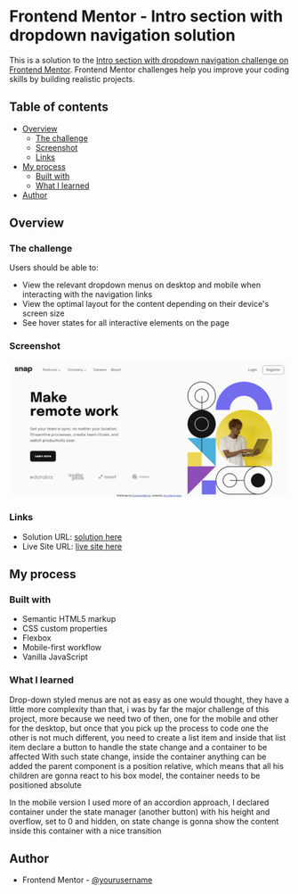 # Frontend Mentor - Intro section with dropdown navigation solution

This is a solution to the [Intro section with dropdown navigation challenge on Frontend Mentor](https://www.frontendmentor.io/challenges/intro-section-with-dropdown-navigation-ryaPetHE5). Frontend Mentor challenges help you improve your coding skills by building realistic projects. 

## Table of contents

- [Overview](#overview)
  - [The challenge](#the-challenge)
  - [Screenshot](#screenshot)
  - [Links](#links)
- [My process](#my-process)
  - [Built with](#built-with)
  - [What I learned](#what-i-learned)
- [Author](#author)


## Overview

### The challenge

Users should be able to:

- View the relevant dropdown menus on desktop and mobile when interacting with the navigation links
- View the optimal layout for the content depending on their device's screen size
- See hover states for all interactive elements on the page

### Screenshot

![](./Screenshot.png)


### Links

- Solution URL: [solution here](https://github.com/Silkiercomet/snap-landing-page)
- Live Site URL: [live site here](https://silkiercomet.github.io/snap-landing-page/)

## My process

### Built with

- Semantic HTML5 markup
- CSS custom properties
- Flexbox
- Mobile-first workflow
- Vanilla JavaScript

### What I learned

Drop-down styled menus are not as easy as one would thought, they have a little more complexity than that, i was by far the major challenge of this project, more because we need two of then, one for the mobile and other for the desktop, but once that you pick up the process to code one the other is not much different, you need to create a list item and inside that list item declare a button to handle the state change and a container to be affected With such state change, inside the container anything can be added the parent component is a position relative, which means that all his children are gonna react to his box model, the container needs to be positioned absolute 

In the mobile version I used more of an accordion approach, I declared container under the state manager (another button) with his height and overflow, set to 0 and hidden, on state change is gonna show the content inside  this container with a nice transition


## Author

- Frontend Mentor - [@yourusername](https://www.frontendmentor.io/profile/comet466)



